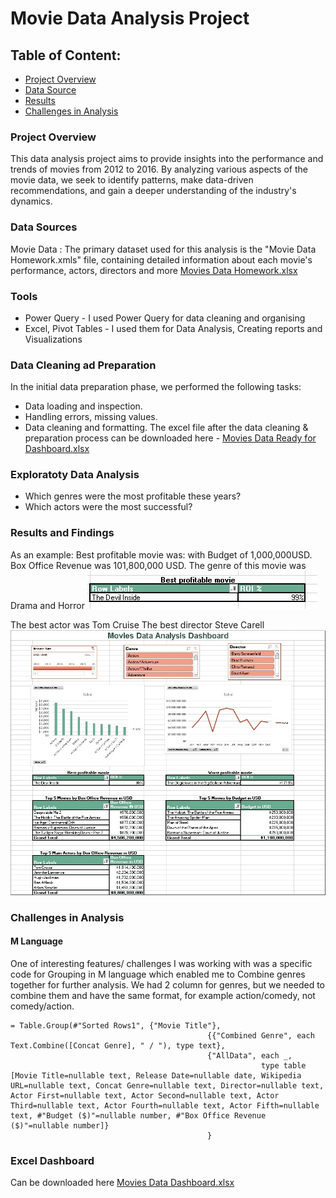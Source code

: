 # Movie Data Analysis Project
## Table of Content:
 - [Project Overview](#project-overview)
 - [Data Source](#data-sources)
 - [Results](#results-and-findings)
 - [Challenges in Analysis](#challenges-in-analysis)

### Project Overview
This data analysis project aims to provide insights into the performance and trends of movies from 2012 to 2016.
By analyzing various aspects of the movie data, we seek to identify patterns, make data-driven recommendations, and gain a deeper understanding of the industry's dynamics.

### Data Sources
Movie Data : The primary dataset used for this analysis is the "Movie Data Homework.xmls" file, containing detailed information about each movie's performance, actors, directors and more
[Movies Data Homework.xlsx](https://github.com/spevaky/MovieData/blob/bbf510e2977bf3e4fccc4afcff653b4a66a64674/Movies%20Data%20Homework.xlsx)

### Tools
 - Power Query - I used Power Query for data cleaning and organising
 - Excel, Pivot Tables - I used them for Data Analysis, Creating reports and Visualizations

### Data Cleaning ad Preparation
In the initial data preparation phase, we performed the following tasks:
 - Data loading and inspection.
 - Handling errors, missing values.
 - Data cleaning and formatting.
The excel file after the data cleaning & preparation process can be downloaded here - [Movies Data Ready for Dashboard.xlsx](https://github.com/spevaky/MovieData/blob/09bf7cecf917d4724468f18d982721acbd8fde72/Movies%20Data%20Ready%20for%20Dashboard.xlsx)
### Exploratoty Data Analysis
 - Which genres were the most profitable these years?
 - Which actors were the most successful?


### Results and Findings 
As an example:
Best profitable movie was: with Budget of 1,000,000USD. Box Office Revenue was 101,800,000 USD. The genre of this movie was Drama and Horror
![Best Prof Movie](https://github.com/spevaky/MovieData/blob/cbc23dfdbd86e6ea52b267a8199bb00f375d5025/Best%20Prof%20Movie.JPG)

The best actor was Tom Cruise
The best director Steve Carell
![Movies Data Dashboard](https://github.com/spevaky/MovieData/blob/0759b09e1ffbd7f9c54dbbe9274fffe50a44f21f/Movies%20Data%20Dashboard.jpeg)

### Challenges in Analysis
#### M Language
One of interesting features/ challenges I was working with was a specific code for Grouping in M language which enabled me to Combine genres together for further analysis.
We had 2 column for genres, but we needed to combine them and have the same format, for example action/comedy, not comedy/action.

``` 
= Table.Group(#"Sorted Rows1", {"Movie Title"}, 
                                            {{"Combined Genre", each Text.Combine([Concat Genre], " / "), type text},
                                            {"AllData", each _, 
                                                        type table [Movie Title=nullable text, Release Date=nullable date, Wikipedia URL=nullable text, Concat Genre=nullable text, Director=nullable text, Actor First=nullable text, Actor Second=nullable text, Actor Third=nullable text, Actor Fourth=nullable text, Actor Fifth=nullable text, #"Budget ($)"=nullable number, #"Box Office Revenue ($)"=nullable number]}
                                            }
```
### Excel Dashboard
Can be downloaded here [Movies Data Dashboard.xlsx](https://github.com/spevaky/MovieData/blob/6d9a400bdee82b4b6b718394332fc32eaedf2a1d/Movies%20Data%20Dashboard.xlsx)
